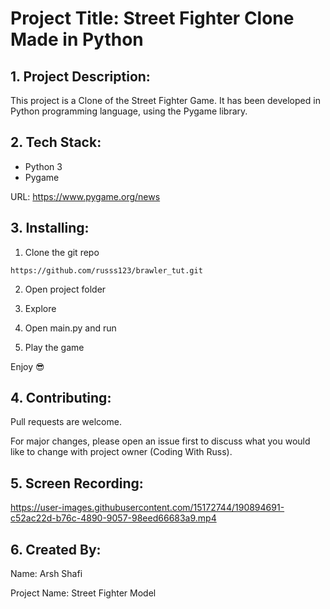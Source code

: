 # Project Title: Street Fighter Clone Made in Python

## 1. Project Description:

This project is a Clone of the Street Fighter Game. It has been developed in Python programming language, using the Pygame library.

## 2. Tech Stack:

- Python 3
- Pygame

URL: [https://www.pygame.org/news ](https://www.pygame.org/news)

## 3. Installing:

1. Clone the git repo

```
https://github.com/russs123/brawler_tut.git
```

2. Open project folder

3. Explore

4. Open main.py and run

5. Play the game

Enjoy 😎

## 4. Contributing:

Pull requests are welcome.

For major changes, please open an issue first to discuss what you would like to change with project owner (Coding With Russ).

## 5. Screen Recording:

https://user-images.githubusercontent.com/15172744/190894691-c52ac22d-b76c-4890-9057-98eed66683a9.mp4

## 6. Created By:

Name: Arsh Shafi

Project Name: Street Fighter Model
